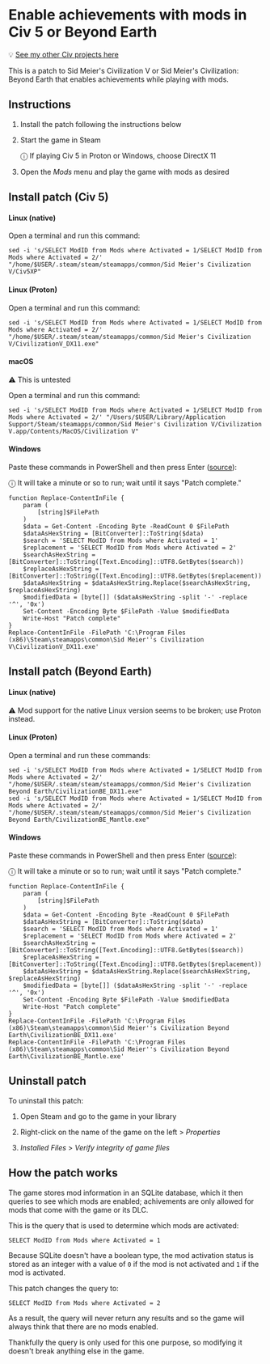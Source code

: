 # Enable achievements with mods in Civ 5 or Beyond Earth

💡 [See my other Civ projects here](https://github.com/search?q=user%3Abmaupin+topic%3Acivilization&type=Repositories)

This is a patch to Sid Meier's Civilization V or Sid Meier's Civilization: Beyond Earth that enables achievements while playing with mods.

## Instructions

1. Install the patch following the instructions below

1. Start the game in Steam

   ⓘ If playing Civ 5 in Proton or Windows, choose DirectX 11

1. Open the _Mods_ menu and play the game with mods as desired

## Install patch (Civ 5)

#### Linux (native)

Open a terminal and run this command:

```
sed -i 's/SELECT ModID from Mods where Activated = 1/SELECT ModID from Mods where Activated = 2/' "/home/$USER/.steam/steam/steamapps/common/Sid Meier's Civilization V/Civ5XP"
```

#### Linux (Proton)

Open a terminal and run this command:

```
sed -i 's/SELECT ModID from Mods where Activated = 1/SELECT ModID from Mods where Activated = 2/' "/home/$USER/.steam/steam/steamapps/common/Sid Meier's Civilization V/CivilizationV_DX11.exe"
```

#### macOS

⚠️ This is untested

Open a terminal and run this command:

```
sed -i 's/SELECT ModID from Mods where Activated = 1/SELECT ModID from Mods where Activated = 2/' "/Users/$USER/Library/Application Support/Steam/steamapps/common/Sid Meier's Civilization V/Civilization V.app/Contents/MacOS/Civilization V"
```

#### Windows

Paste these commands in PowerShell and then press Enter ([source](https://stackoverflow.com/a/73791858/399105)):

ⓘ It will take a minute or so to run; wait until it says "Patch complete."

```
function Replace-ContentInFile {
    param (
        [string]$FilePath
    )
    $data = Get-Content -Encoding Byte -ReadCount 0 $FilePath
    $dataAsHexString = [BitConverter]::ToString($data)
    $search = 'SELECT ModID from Mods where Activated = 1'
    $replacement = 'SELECT ModID from Mods where Activated = 2'
    $searchAsHexString = [BitConverter]::ToString([Text.Encoding]::UTF8.GetBytes($search))
    $replaceAsHexString = [BitConverter]::ToString([Text.Encoding]::UTF8.GetBytes($replacement))
    $dataAsHexString = $dataAsHexString.Replace($searchAsHexString, $replaceAsHexString)
    $modifiedData = [byte[]] ($dataAsHexString -split '-' -replace '^', '0x')
    Set-Content -Encoding Byte $FilePath -Value $modifiedData
    Write-Host "Patch complete"
}
Replace-ContentInFile -FilePath 'C:\Program Files (x86)\Steam\steamapps\common\Sid Meier''s Civilization V\CivilizationV_DX11.exe'
```

## Install patch (Beyond Earth)

#### Linux (native)

⚠️ Mod support for the native Linux version seems to be broken; use Proton instead.

#### Linux (Proton)

Open a terminal and run these commands:

```
sed -i 's/SELECT ModID from Mods where Activated = 1/SELECT ModID from Mods where Activated = 2/' "/home/$USER/.steam/steam/steamapps/common/Sid Meier's Civilization Beyond Earth/CivilizationBE_DX11.exe"
sed -i 's/SELECT ModID from Mods where Activated = 1/SELECT ModID from Mods where Activated = 2/' "/home/$USER/.steam/steam/steamapps/common/Sid Meier's Civilization Beyond Earth/CivilizationBE_Mantle.exe"
```

#### Windows

Paste these commands in PowerShell and then press Enter ([source](https://stackoverflow.com/a/73791858/399105)):

ⓘ It will take a minute or so to run; wait until it says "Patch complete."

```
function Replace-ContentInFile {
    param (
        [string]$FilePath
    )
    $data = Get-Content -Encoding Byte -ReadCount 0 $FilePath
    $dataAsHexString = [BitConverter]::ToString($data)
    $search = 'SELECT ModID from Mods where Activated = 1'
    $replacement = 'SELECT ModID from Mods where Activated = 2'
    $searchAsHexString = [BitConverter]::ToString([Text.Encoding]::UTF8.GetBytes($search))
    $replaceAsHexString = [BitConverter]::ToString([Text.Encoding]::UTF8.GetBytes($replacement))
    $dataAsHexString = $dataAsHexString.Replace($searchAsHexString, $replaceAsHexString)
    $modifiedData = [byte[]] ($dataAsHexString -split '-' -replace '^', '0x')
    Set-Content -Encoding Byte $FilePath -Value $modifiedData
    Write-Host "Patch complete"
}
Replace-ContentInFile -FilePath 'C:\Program Files (x86)\Steam\steamapps\common\Sid Meier''s Civilization Beyond Earth\CivilizationBE_DX11.exe'
Replace-ContentInFile -FilePath 'C:\Program Files (x86)\Steam\steamapps\common\Sid Meier''s Civilization Beyond Earth\CivilizationBE_Mantle.exe'
```

## Uninstall patch

To uninstall this patch:

1. Open Steam and go to the game in your library

1. Right-click on the name of the game on the left > _Properties_

1. _Installed Files_ > _Verify integrity of game files_

## How the patch works

The game stores mod information in an SQLite database, which it then queries to see which mods are enabled; achivements are only allowed for mods that come with the game or its DLC.

This is the query that is used to determine which mods are activated:

```
SELECT ModID from Mods where Activated = 1
```

Because SQLite doesn't have a boolean type, the mod activation status is stored as an integer with a value of `0` if the mod is not activated and `1` if the mod is activated.

This patch changes the query to:

```
SELECT ModID from Mods where Activated = 2
```

As a result, the query will never return any results and so the game will always think that there are no mods enabled.

Thankfully the query is only used for this one purpose, so modifying it doesn't break anything else in the game.
